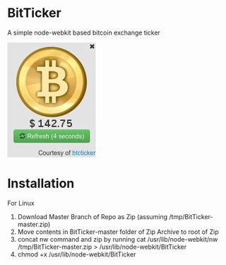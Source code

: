 BitTicker
=========

A simple node-webkit based bitcoin exchange ticker

![](ScreenShot.png)

Installation
============
For Linux
1. Download Master Branch of Repo as Zip (assuming /tmp/BitTicker-master.zip)
2. Move contents in BitTicker-master folder of Zip Archive to root of Zip
3. concat nw command and zip by running cat /usr/lib/node-webkit/nw /tmp/BitTicker-master.zip > /usr/lib/node-webkit/BitTicker
4. chmod +x /usr/lib/node-webkit/BitTicker
